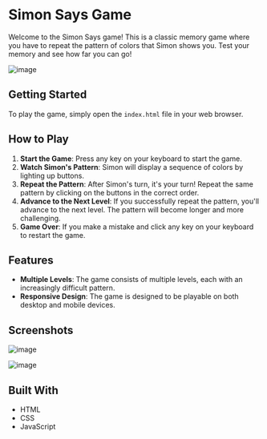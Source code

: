 # Simon Says Game

Welcome to the Simon Says game! This is a classic memory game where you have to repeat the pattern of colors that Simon shows you. Test your memory and see how far you can go!

![image](https://github.com/SHAIK-SHAHEED/Simon-says-game/assets/150045974/4094eadc-03da-4c85-a33a-0cb15f51ae9e)




## Getting Started

To play the game, simply open the `index.html` file in your web browser.

## How to Play

1. **Start the Game**: Press any key on your keyboard to start the game.
2. **Watch Simon's Pattern**: Simon will display a sequence of colors by lighting up buttons.
3. **Repeat the Pattern**: After Simon's turn, it's your turn! Repeat the same pattern by clicking on the buttons in the correct order.
4. **Advance to the Next Level**: If you successfully repeat the pattern, you'll advance to the next level. The pattern will become longer and more challenging.
5. **Game Over**: If you make a mistake and click any key on your keyboard to restart the game.

## Features

- **Multiple Levels**: The game consists of multiple levels, each with an increasingly difficult pattern.
- **Responsive Design**: The game is designed to be playable on both desktop and mobile devices.

## Screenshots

![image](https://github.com/SHAIK-SHAHEED/Simon-says-game/assets/150045974/7bfeadcf-e183-4638-b278-c950fad22b0b)


![image](https://github.com/SHAIK-SHAHEED/Simon-says-game/assets/150045974/22c5dc27-56c6-4e7e-9ee8-465f43750bda)


## Built With

- HTML
- CSS
- JavaScript

